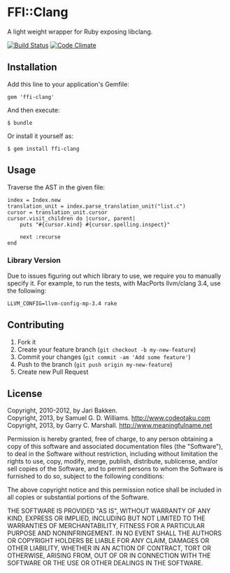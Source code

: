# FFI::Clang

A light weight wrapper for Ruby exposing libclang.

[![Build Status](https://secure.travis-ci.org/ioquatix/ffi-clang.png)](http://travis-ci.org/ioquatix/ffi-clang)
[![Code Climate](https://codeclimate.com/github/ioquatix/ffi-clang.png)](https://codeclimate.com/github/ioquatix/ffi-clang)

## Installation

Add this line to your application's Gemfile:

	gem 'ffi-clang'

And then execute:

	$ bundle

Or install it yourself as:

	$ gem install ffi-clang

## Usage

Traverse the AST in the given file:

	index = Index.new
	translation_unit = index.parse_translation_unit("list.c")
	cursor = translation_unit.cursor
	cursor.visit_children do |cursor, parent|
		puts "#{cursor.kind} #{cursor.spelling.inspect}"
		
		next :recurse 
	end

### Library Version

Due to issues figuring out which library to use, we require you to manually specify it. For example, to run the tests, with MacPorts llvm/clang 3.4, use the following:

	LLVM_CONFIG=llvm-config-mp-3.4 rake

## Contributing

1. Fork it
2. Create your feature branch (`git checkout -b my-new-feature`)
3. Commit your changes (`git commit -am 'Add some feature'`)
4. Push to the branch (`git push origin my-new-feature`)
5. Create new Pull Request

## License

Copyright, 2010-2012, by Jari Bakken.  
Copyright, 2013, by Samuel G. D. Williams. <http://www.codeotaku.com>  
Copyright, 2013, by Garry C. Marshall. <http://www.meaningfulname.net>

Permission is hereby granted, free of charge, to any person obtaining a copy
of this software and associated documentation files (the "Software"), to deal
in the Software without restriction, including without limitation the rights
to use, copy, modify, merge, publish, distribute, sublicense, and/or sell
copies of the Software, and to permit persons to whom the Software is
furnished to do so, subject to the following conditions:

The above copyright notice and this permission notice shall be included in
all copies or substantial portions of the Software.

THE SOFTWARE IS PROVIDED "AS IS", WITHOUT WARRANTY OF ANY KIND, EXPRESS OR
IMPLIED, INCLUDING BUT NOT LIMITED TO THE WARRANTIES OF MERCHANTABILITY,
FITNESS FOR A PARTICULAR PURPOSE AND NONINFRINGEMENT. IN NO EVENT SHALL THE
AUTHORS OR COPYRIGHT HOLDERS BE LIABLE FOR ANY CLAIM, DAMAGES OR OTHER
LIABILITY, WHETHER IN AN ACTION OF CONTRACT, TORT OR OTHERWISE, ARISING FROM,
OUT OF OR IN CONNECTION WITH THE SOFTWARE OR THE USE OR OTHER DEALINGS IN
THE SOFTWARE.
